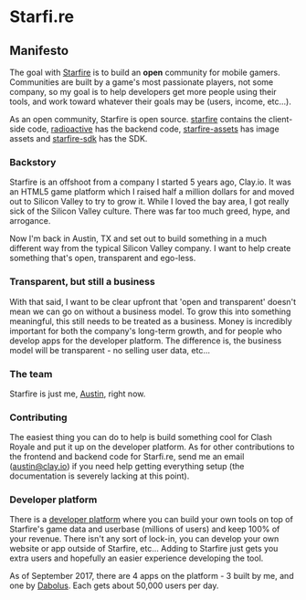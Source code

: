 # Starfi.re

## Manifesto
The goal with [Starfire](https://starfi.re) is to build an **open** community for mobile gamers. Communities are built by a game's most passionate players, not some company, so my goal is to help developers get more people using their tools, and work toward whatever their goals may be (users, income, etc...).

As an open community, Starfire is open source. [starfire](https://github.com/starfirehq/starfire) contains the client-side code, [radioactive](https://github.com/starfirehq/radioactive) has the backend code, [starfire-assets](https://github.com/starfirehq/starfire-assets) has image assets and [starfire-sdk](https://github.com/starfirehq/starfire-sdk) has the SDK.

### Backstory
Starfire is an offshoot from a company I started 5 years ago, Clay.io. It was an HTML5 game platform which I raised half a million dollars for and moved out to Silicon Valley to try to grow it. While I loved the bay area, I got really sick of the Silicon Valley culture. There was far too much greed, hype, and arrogance.

Now I'm back in Austin, TX and set out to build something in a much different way from the typical Silicon Valley company. I want to help create something that's open, transparent and ego-less.

### Transparent, but still a business
With that said, I want to be clear upfront that 'open and transparent' doesn't mean we can go on without a business model. To grow this into something meaningful, this still needs to be treated as a business. Money is incredibly important for both the company's long-term growth, and for people who develop apps for the developer platform. The difference is, the business model will be transparent - no selling user data, etc...

### The team
Starfire is just me, [Austin](https://github.com/austinhallock), right now.

### Contributing
The easiest thing you can do to help is build something cool for Clash Royale and put it up on the developer platform. As for other contributions to the frontend and backend code for Starfi.re, send me an email (austin@clay.io) if you need help getting everything setup (the documentation is severely lacking at this point).

### Developer platform
There is a [developer platform](https://starfi.re/addons) where you can build your own tools on top of Starfire's game data and userbase (millions of users) and keep 100% of your revenue. There isn't any sort of lock-in, you can develop your own website or app outside of Starfire, etc... Adding to Starfire just gets you extra users and hopefully an easier experience developing the tool.

As of September 2017, there are 4 apps on the platform - 3 built by me, and one by [Dabolus](https://github.com/Dabolus). Each gets about 50,000 users per day.
